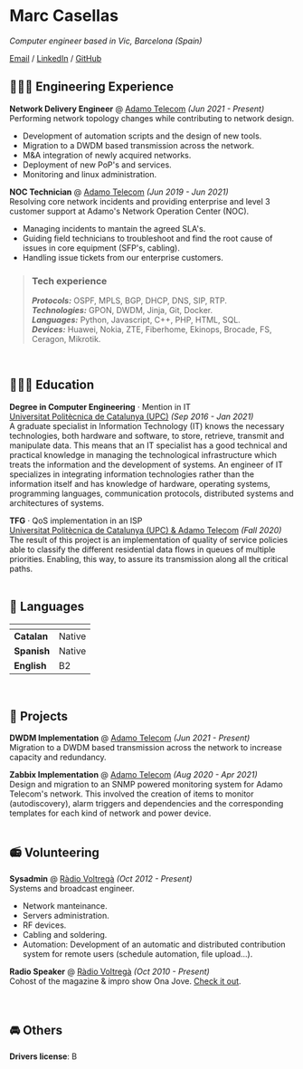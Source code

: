 # Marc Casellas

_Computer engineer based in Vic, Barcelona (Spain)_ <br>

[Email](mailto:marccasellasmuns@gmail.com) / [LinkedIn](https://www.linkedin.com/in/mcasellas98/) / [GitHub](https://github.com/mcasellas/)

## 👨🏻‍💻 Engineering Experience

**Network Delivery Engineer** @ [Adamo Telecom](https://adamo.es) _(Jun 2021 - Present)_ <br>
Performing network topology changes while contributing to network design.
  - Development of automation scripts and the design of new tools. 
  - Migration to a DWDM based transmission across the network.
  - M&A integration of newly acquired networks.
  - Deployment of new PoP's and services.
  - Monitoring and linux administration.

**NOC Technician** @ [Adamo Telecom](https://adamo.es) _(Jun 2019 - Jun 2021)_ <br>
Resolving core network incidents and providing enterprise and level 3 customer support at Adamo's Network Operation Center (NOC).
  - Managing incidents to mantain the agreed SLA's.
  - Guiding field technicians to troubleshoot and find the root cause of issues in core equipment (SFP's, cabling).
  - Handling issue tickets from our enterprise customers.

> ### Tech experience
> **_Protocols:_** OSPF, MPLS, BGP, DHCP, DNS, SIP, RTP.<br>
> **_Technologies:_** GPON, DWDM, Jinja, Git, Docker.<br>
> **_Languages:_** Python, Javascript, C++, PHP, HTML, SQL.<br>
> **_Devices:_** Huawei, Nokia, ZTE, Fiberhome, Ekinops, Brocade, FS, Ceragon, Mikrotik.

<br>

## 👨🏻‍🎓 Education

**Degree in Computer Engineering** · Mention in IT<br>
[Universitat Politècnica de Catalunya (UPC)](https://www.upc.edu) _(Sep 2016 - Jan 2021)_ <br>
A graduate specialist in Information Technology (IT) knows the necessary technologies, both hardware and software, to store, retrieve, transmit and manipulate data. This means that an IT specialist has a good technical and practical knowledge in managing the technological infrastructure which treats the information and the development of systems. An engineer of IT specializes in integrating information technologies rather than the information itself and has knowledge of hardware, operating systems, programming languages, communication protocols, distributed systems and architectures of systems.

**TFG** · QoS implementation in an ISP<br> 
[Universitat Politècnica de Catalunya (UPC) & Adamo Telecom](https://upcommons.upc.edu/handle/2117/344879) _(Fall 2020)_ <br>
The result of this project is an implementation of quality of service policies able to classify the different residential data flows in queues of multiple priorities. Enabling, this way, to assure its transmission along all the critical paths. 
<br><br>

## 💬 Languages

| <!-- --> | <!-- --> | 
|:-------------|:------------------|
| **Catalan** | Native | 
| **Spanish** | Native | 
| **English** | B2 | 

<br>

## 📌 Projects 

**DWDM Implementation** @ [Adamo Telecom](https://www.redi-school.org/) _(Jun 2021 - Present)_<br>
Migration to a DWDM based transmission across the network to increase capacity and redundancy.

**Zabbix Implementation** @ [Adamo Telecom](https://www.redi-school.org/) _(Aug 2020 - Apr 2021)_<br>
Design and migration to an SNMP powered monitoring system for Adamo Telecom's network. This involved the creation of items to monitor (autodiscovery), alarm triggers and dependencies and the corresponding templates for each kind of network and power device.
<br><br>
  
## 📻 Volunteering

**Sysadmin** @ [Ràdio Voltregà](https://radiovoltrega.com) _(Oct 2012 - Present)_ <br>
Systems and broadcast engineer.
  - Network manteinance.
  - Servers administration.
  - RF devices.
  - Cabling and soldering.
  - Automation: Development of an automatic and distributed contribution system for remote users (schedule automation, file upload...).

**Radio Speaker** @ [Ràdio Voltregà](https://radiovoltrega.com) _(Oct 2010 - Present)_ <br>
Cohost of the magazine & impro show Ona Jove. [Check it out](https://radiovoltrega.com/programes#Dimarts). <br>
<br><br>

## 🚘 Others

**Drivers license**: B
<br><br>
